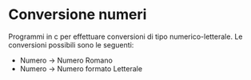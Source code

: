 # Conversione numeri
Programmi in c per effettuare conversioni di tipo numerico-letterale.
Le conversioni possibili sono le seguenti:
- Numero -> Numero Romano
- Numero -> Numero formato Letterale
